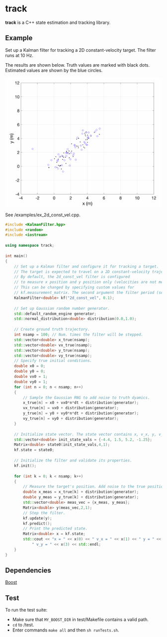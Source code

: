 # track
**track** is a C++ state estimation and tracking library.

## Example

Set up a Kalman filter for tracking a 2D constant-velocity target.
The filter runs at 10 Hz.

The results are shown below. Truth values are marked with black dots. Estimated values are shown by the blue circles.

![](https://github.com/brhannan/track/blob/main/docs/images/kf_2d_const_vel.gif)

See /examples/ex_2d_const_vel.cpp.

```cpp
#include <KalmanFilter.hpp>
#include <random>
#include <iostream>

using namespace track;

int main()
{
    // Set up a Kalman filter and configure it for tracking a target.
    // The target is expected to travel on a 2D constant-velocity trajectory.
    // By default, the 2d_const_vel filter is configured
    // to measure x position and y position only (velocities are not measured).
    // This can be changed by specifying custom values for
    // kf.measurement_matrix. The second argument the filter period (sec.).
    KalmanFilter<double> kf("2d_const_vel", 0.1);

    // Set up Gaussian random number generator.
    std::default_random_engine generator;
    std::normal_distribution<double> distribution(0.0,1.0);

    // Create ground truth trajectory.
    int nsamp = 100; // Num. times the filter will be stepped.
    std::vector<double> x_true(nsamp);
    std::vector<double> vx_true(nsamp);
    std::vector<double> y_true(nsamp);
    std::vector<double> vy_true(nsamp);
    // Specify true initial conditions.
    double x0 = 0;
    double y0 = 0;
    double vx0 = 1;
    double vy0 = 1;
    for (int n = 0; n < nsamp; n++)
    {
        // Sample the Gaussian RNG to add noise to truth dyamics.
        x_true[n] = x0 + vx0*n*dt + distribution(generator);
        vx_true[n] = vx0 + distribution(generator);
        y_true[n] = y0 + vy0*n*dt + distribution(generator);
        vy_true[n] = vy0 + distribution(generator);
    }

    // Initialize state vector. The state vector contains x, v_x, y, v_y.
    std::vector<double> init_state_vals = {-4.4, 1.5, 5.2, -1.25};
    Matrix<double> state0(init_state_vals,4,1);
    kf.state = state0;

    // Initialize the filter and validate its properties.
    kf.init();

    for (int k = 0; k < nsamp; k++)
    {
        // Measure the target's position. Add noise to the true position.
        double x_meas = x_true[k] + distribution(generator);
        double y_meas = y_true[k] + distribution(generator);
        std::vector<double> meas_vec = {x_meas, y_meas};
        Matrix<double> y(meas_vec,2,1);
        // Step the filter.
        kf.update(y);
        kf.predict();
        // Print the predicted state.
        Matrix<double> x = kf.state;
        std::cout << "x = " << x(0) << " v_x = " << x(1) << " y = " << x(2) <<
            " v_y = " << x(3) << std::endl;
    }
}
```


## Dependencies
[Boost](https://www.boost.org)  

## Test

To run the test suite:
- Make sure that `MY_BOOST_DIR` in test/Makefile contains a valid path.
- `cd` to /test.
- Enter commands `make all` and then `sh runTests.sh`.
